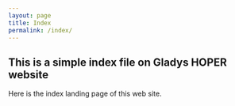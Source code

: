 ```yaml
---
layout: page
title: Index
permalink: /index/
---
```


## This is a simple index file on Gladys HOPER website

Here is the index landing page of this web site.